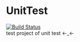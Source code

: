 # UnitTest
[![Build Status](https://travis-ci.org/whoisfpc/UnitTest.svg?branch=master)](https://travis-ci.org/whoisfpc/UnitTest)  
test project of unit test ←_←
